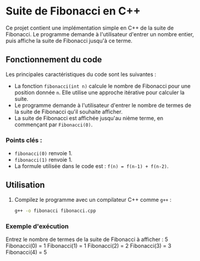 # Suite de Fibonacci en C++

Ce projet contient une implémentation simple en C++ de la suite de Fibonacci. Le programme demande à l'utilisateur d'entrer un nombre entier, puis affiche la suite de Fibonacci jusqu'à ce terme.

## Fonctionnement du code

Les principales caractéristiques du code sont les suivantes :
- La fonction `fibonacci(int n)` calcule le nombre de Fibonacci pour une position donnée `n`. Elle utilise une approche itérative pour calculer la suite.
- Le programme demande à l'utilisateur d'entrer le nombre de termes de la suite de Fibonacci qu'il souhaite afficher.
- La suite de Fibonacci est affichée jusqu'au nième terme, en commençant par `Fibonacci(0)`.

### Points clés :
- `fibonacci(0)` renvoie 1.
- `fibonacci(1)` renvoie 1.
- La formule utilisée dans le code est : `f(n) = f(n-1) + f(n-2)`.

## Utilisation

1. Compilez le programme avec un compilateur C++ comme `g++` :
   ```bash
   g++ -o fibonacci fibonacci.cpp

### Exemple d'exécution
Entrez le nombre de termes de la suite de Fibonacci à afficher : 5
Fibonacci(0) = 1
Fibonacci(1) = 1
Fibonacci(2) = 2
Fibonacci(3) = 3
Fibonacci(4) = 5
